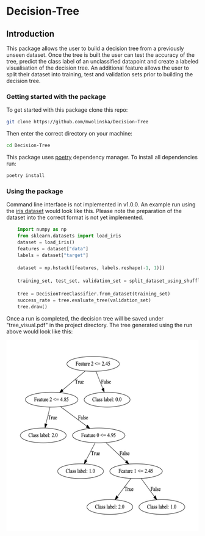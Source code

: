 # Decision-Tree
## Introduction
This package allows the user to build a decision tree from a previously unseen dataset.
Once the tree is built the user can test the accuracy of the tree, predict the class label
of an unclassified datapoint and create a labeled visualisation of the decision tree. 
An additional feature allows the user to split their dataset into 
training, test and validation sets prior to building the decision tree.

### Getting started with the package
To get started with this package clone this repo:

```bash
git clone https://github.com/mwolinska/Decision-Tree
```
Then enter the correct directory on your machine:
```bash
cd Decision-Tree
```
This package uses [poetry](https://python-poetry.org) dependency manager. 
To install all dependencies run:

```bash
poetry install
```

### Using the package
Command line interface is not implemented in v1.0.0. An example run using the
[iris dataset](https://archive.ics.uci.edu/ml/datasets/iris) would look like this. Please note the preparation of the dataset into the correct
format is not yet implemented. 

```python
    import numpy as np
    from sklearn.datasets import load_iris
    dataset = load_iris()
    features = dataset["data"]
    labels = dataset["target"]

    dataset = np.hstack([features, labels.reshape(-1, 1)])

    training_set, test_set, validation_set = split_dataset_using_shuffle(dataset, 
                                                                         dataset_ratio_for_training=0.6)
    tree = DecisionTreeClassifier.from_dataset(training_set)
    success_rate = tree.evaluate_tree(validation_set)
    tree.draw()

```

Once a run is completed, the decision tree will be saved under "tree_visual.pdf" in the
project directory. The tree generated using the run above would look like this:

<img src="./Images/SampleDecisionTree/tree_visual_test.png" height="500">
